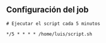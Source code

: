 ## Configuración del job


```
# Ejecutar el script cada 5 minutos

*/5 * * * * /home/luis/script.sh
```
